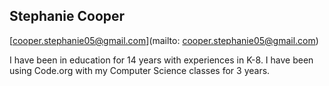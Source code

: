 ## Stephanie Cooper

[cooper.stephanie05@gmail.com](mailto: cooper.stephanie05@gmail.com)

I have been in education for 14 years with experiences in K-8.  I have been using Code.org with my Computer Science classes for 3 years.
